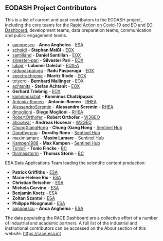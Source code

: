 ## EODASH Project Contributors

This is a list of current and past contributors to the EODASH project, including the core teams for the [Rapid Action on Covid-19 and EO](https://race.esa.int) and [EO Dashboard](https://eodashboard.org), development teams, data preparation teams, communication and public engagement teams. 

* [aapopescu](https://github.com/aapopescu) - **Anca Anghelea** - [ESA](https://www.esa.int/)
* [schpidi](https://github.com/schpidi) - **Stephan Meißl** - [EOX](https://eox.at)
* [santilland](https://github.com/santilland) - **Daniel Santillan** - [EOX](https://eox.at)
* [silvester-pari](https://github.com/silvester-pari) - **Silvester Pari** - [EOX](https://eox.at)
* [lubojr](https://github.com/lubojr) - **Lubomír Doležal** - [EOX-A](https://eox.at)
* [radupasparuga](https://github.com/radupasparuga) - **Radu Pasparuga** - [EOX](https://eox.at)
* [spectrachrome](https://github.com/spectrachrome) - **Moritz Riede** - [EOX](https://eox.at)
* [totycro](https://github.com/totycro) - **Bernhard Mallinger** - [EOX](https://eox.at)
* [achtsnits](https://github.com/achtsnits) - **Stefan Achtsnit** - [EOX](https://eox.at)
* **Gerhard Triebnig** - [EOX](https://eox.at)
* [komninoschat](https://github.com/komninoschat) - **Komninos Chatzipapas**
* [Antonio-Romeo](https://github.com/Antonio-Romeo) - **Antonio-Romeo** - [RHEA](https://www.rheagroup.com/)
* [AlessandroScremin](https://github.com/AlessandroScremin) - **Alessandro Scremin** - [RHEA](https://www.rheagroup.com/)
* [dmoglioni](https://github.com/dmoglioni) - **Diego Moglioni** - [RHEA](https://www.rheagroup.com/)
* [RobertOrthofer](https://github.com/RobertOrthofer) - **Robert Orthofer** - [W3GEO](https://w3geo.at/)
* [ahocevar](https://github.com/ahocevar) - **Andreas Hocevar** - [W3GEO](https://w3geo.at/)
* [ChungXiangHong](https://github.com/ChungXiangHong) - **Chung-Xiang Hong** - [Sentinel Hub](https://www.sentinel-hub.at/)
* [Dorothyrono](https://github.com/Dorothyrono) - **Dorothy Rono** - [Sentinel Hub](https://www.sentinel-hub.at/)
* [maximlamare](https://github.com/maximlamare) - **Maxim Lamare** - [Sentinel Hub](https://www.sentinel-hub.at/)
* [Kampen1988](https://github.com/Kampen1988) - **Max Kampen** - [Sentinel Hub](https://www.sentinel-hub.at/)
* [TonioF](https://github.com/TonioF) - **Tonio Fincke** - [BC](www.brockmann-consult.de)
* [thomasstorm](https://github.com/thomasstorm) - **Thomas Storm** - [BC](www.brockmann-consult.de)

ESA Data Applications Team leading the scientific content production:

* []() **Patrick Griffiths** - [ESA](https://www.esa.int/) 
* []() **Marie-Helene Rio** - [ESA](https://www.esa.int/)
* []() **Christian Retscher** - [ESA](https://www.esa.int/)
* []() **Michela Corvino** - [ESA](https://www.esa.int/)
* []() **Benjamin Koetz** - [ESA](https://www.esa.int/)
* []() **Zoltan Szantoi** - [ESA](https://www.esa.int/)
* []() **Philippe Mougnaud** - [ESA](https://www.esa.int/)
* [aapopescu](https://github.com/aapopescu) - **Anca Anghelea** - [ESA](https://www.esa.int/)

The data populating the RACE Dashboard are a collective effort of a number of industrial and academic partners. A full list of the industrial and institutional contributors can be accessed on the About section of this website: https://race.esa.int 
